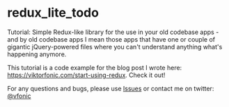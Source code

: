 # redux_lite_todo
Tutorial: Simple Redux-like library for the use in your old codebase apps - and by old codebase apps I mean those apps that have one or couple of gigantic jQuery-powered files where you can't understand anything what's happening anymore.

This tutorial is a code example for the blog post I wrote here: https://viktorfonic.com/start-using-redux. Check it out!

For any questions and bugs, please use [Issues](https://github.com/vfonic/redux_lite_todo/issues) or contact me on twitter: [@vfonic](https://twitter.com/vfonic)

